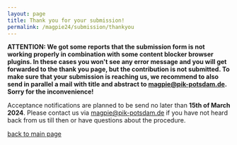 ```yaml
---
layout: page
title: Thank you for your submission!
permalink: /magpie24/submission/thankyou
---
```


**ATTENTION: We got some reports that the submission form is not working properly in combination with some content blocker browser plugins. In these cases you won't see any error message and you will get forwarded to the thank you page, but the contribution is not submitted. To make sure that your submission is reaching us, we recommend to also send in parallel a mail with title and abstract to <magpie@pik-potsdam.de>. Sorry for the inconvenience!**

Acceptance notifications are planned to be send no later than **15th of March 2024**. Please contact us via <magpie@pik-potsdam.de> if you have not heard back from us till then or have questions about the procedure.

[back to main page](../../index.html)

